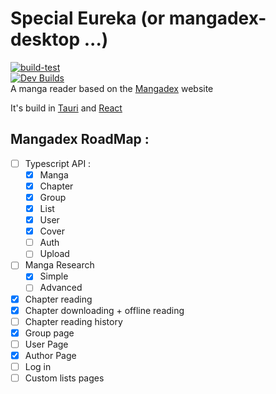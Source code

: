 # Special Eureka (or mangadex-desktop ...)
[![build-test](https://github.com/tonymushah/special-eureka/actions/workflows/build.yaml/badge.svg)](https://github.com/tonymushah/special-eureka/actions/workflows/build.yaml) \
[![Dev Builds](https://github.com/tonymushah/special-eureka/actions/workflows/dev-build.yaml/badge.svg)](https://github.com/tonymushah/special-eureka/actions/workflows/dev-build.yaml) \
A manga reader based on the [Mangadex](https://mangadex.org) website

It's build in [Tauri](https://tauri.app) and [React](https://reactjs.org) 

## Mangadex RoadMap :

- [ ] Typescript API :
  - [x] Manga
  - [x] Chapter
  - [x] Group
  - [x] List
  - [x] User
  - [x] Cover
  - [ ] Auth
  - [ ] Upload
- [ ] Manga Research
  - [x] Simple
  - [ ] Advanced
- [x] Chapter reading
- [x] Chapter downloading + offline reading
- [ ] Chapter reading history
- [X] Group page
- [ ] User Page 
- [X] Author Page
- [ ] Log in
- [ ] Custom lists pages
